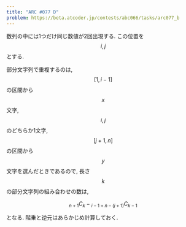 ```yaml
---
title: "ARC #077 D"
problem: https://beta.atcoder.jp/contests/abc066/tasks/arc077_b
---
```

数列の中には1つだけ同じ数値が2回出現する. この位置を $$ i, j $$ とする.

部分文字列で重複するのは, $$ [1, i-1] $$ の区間から $$ x $$ 文字, $$ i, j $$ のどちらか1文字, $$ [j+1, n] $$ の区間から $$ y $$ 文字を選んだときであるので, 長さ $$ k $$ の部分文字列の組み合わせの数は,

$$
{}_{n+1}C_k - {}_{i-1+n-(j+1)}C_{k-1}
$$

となる. 階乗と逆元はあらかじめ計算しておく.
